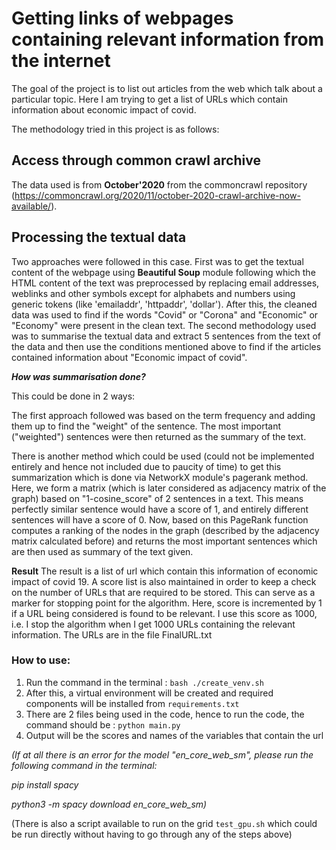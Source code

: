 # Getting links of webpages containing relevant information from the internet

The goal of the project is to list out articles from the web which talk about a particular topic. Here I am trying to get a list of URLs which contain information about economic impact of covid.

The methodology tried in this project is as follows:

## Access through common crawl archive
The data used is from **October'2020** from the commoncrawl repository (https://commoncrawl.org/2020/11/october-2020-crawl-archive-now-available/).

## Processing the textual data
Two approaches were followed in this case.
First was to get the textual content of the webpage using **Beautiful Soup** module following which the HTML content of the text was preprocessed by replacing email addresses, weblinks and other symbols except for alphabets and numbers using generic tokens (like 'emailaddr', 'httpaddr', 'dollar').
After this, the cleaned data was used to find if the words "Covid" or "Corona" and "Economic" or "Economy" were present in the clean text. 
The second methodology used was to summarise the textual data and extract 5 sentences from the text of the data and then use the conditions mentioned above to find if the articles contained information about "Economic impact of covid". 

***How was summarisation done?***

This could be done in 2 ways:

The first approach followed was based on the term frequency and adding them up to find the "weight" of the sentence. The most important ("weighted") sentences were then returned as the summary of the text. 

There is another method which could be used (could not be implemented entirely and hence not included due to paucity of time) to get this summarization which is done via NetworkX module's pagerank method. Here, we form a matrix (which is later considered as adjacency matrix of the graph) based on "1-cosine_score" of 2 sentences in a text. This means perfectly similar sentence would have a score of 1, and entirely different sentences will have a score of 0. Now, based on this PageRank function computes a ranking of the nodes in the graph (described by the adjacency matrix calculated before) and returns the most important sentences which are then used as summary of the text given.

**Result**
The result is a list of url which contain this information of economic impact of covid 19. A score list is also maintained in order to keep a check on the number of URLs that are required to be stored. This can serve as a marker for stopping point for the algorithm. Here, score is incremented by 1 if a URL being considered is found to be relevant. I use this score as 1000, i.e. I stop the algorithm when I get 1000 URLs containing the relevant information. The URLs are in the file FinalURL.txt


### How to use:

1. Run the command in the terminal : ```bash ./create_venv.sh```
2. After this, a virtual environment will be created and required components will be installed from ```requirements.txt```
3. There are 2 files being used in the code, hence to run the code, the command should be : ```python main.py```
4. Output will be the scores and names of the variables that contain the url

*(If at all there is an error for the model "en_core_web_sm", please run the following command in the terminal:*

*pip install spacy*

*python3 -m spacy download en_core_web_sm)*

(There is also a script available to run on the grid ```test_gpu.sh``` which could be run directly without having to go through any of the steps above)

